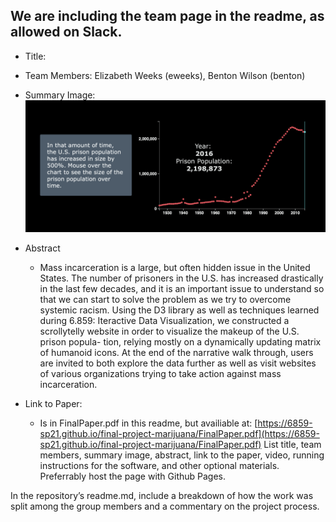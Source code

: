 ## We are including the team page in the readme, as allowed on Slack.

* Title:

* Team Members: Elizabeth Weeks (eweeks), Benton Wilson (benton)
* Summary Image: ![Drag Racing](people.png)

* Abstract
  * Mass incarceration is a large, but often hidden issue in the United States. The number of prisoners in the U.S. has increased drastically in the last few decades, and it is an important issue to understand so that we can start to solve the problem as we try to overcome systemic racism. Using the D3 library as well as techniques learned during 6.859: Iteractive Data Visualization, we constructed a scrollytelly website in order to visualize the makeup of the U.S. prison popula- tion, relying mostly on a dynamically updating matrix of humanoid icons. At the end of the narrative walk through, users are invited to both explore the data further as well as visit websites of various organizations trying to take action against mass incarceration.

* Link to Paper:
  * Is in FinalPaper.pdf in this readme, but availiable at: [https://6859-sp21.github.io/final-project-marijuana/FinalPaper.pdf](https://6859-sp21.github.io/final-project-marijuana/FinalPaper.pdf)
 List title, team members, summary image, abstract, link to the paper, video, running instructions for the software, and other optional materials. Preferrably host the page with Github Pages.





In the repository’s readme.md, include a breakdown of how the work was split among the group members and a commentary on the project process.
